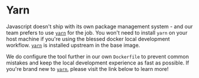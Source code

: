 # Yarn

Javascript doesn't ship with its own package management system - and our
team prefers to use [`yarn`] for the job. You won't need to install `yarn`
on your host machine if you're using the blessed docker local development
workflow. [`yarn`] is installed upstream in the base image.

We do configure the tool further in our own `Dockerfile` to prevent common
mistakes and keep the local development experience as fast as possible.
If you're brand new to [`yarn`], please visit the link below to learn more!

[`yarn`]: https://yarnpkg.com/en/
